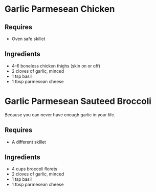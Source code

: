 # Garlic Parmesean Chicken

## Requires
- Oven safe skillet

## Ingredients
- 4-6 boneless chicken thighs (skin on or off)
- 2 cloves of garlic, minced
- 1 tsp basil
- 1 tbsp parmesean cheese

# Garlic Parmesean Sauteed Broccoli
Because you can never have enough garlic in your life.

## Requires
- A different skillet

## Ingredients
- 4 cups broccoli florets
- 2 cloves of garlic, minced
- 1 tsp basil
- 1 tbsp parmesean cheese
